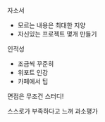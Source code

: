 자소서
- 모르는 내용은 최대한 지양
- 자신있는 프로젝트 몇개 만들기


인적성
- 조금씩 꾸준히
- 위포트 인강
- 카페에서 팁

면접은 무조건 스터디!





스스로가 부족하다고 느껴 과소평가

